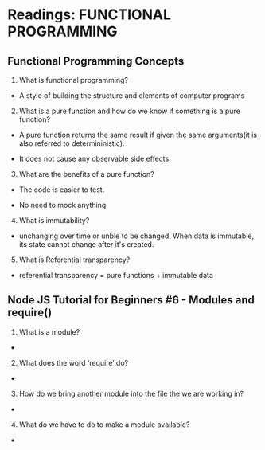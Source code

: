 # Readings: FUNCTIONAL PROGRAMMING

## Functional Programming Concepts

1. What is functional programming?

  * A style of building the structure and elements of computer programs 

2. What is a pure function and how do we know if something is a pure function?

  * A pure function returns the same result if given the same arguments(it is also referred to determininistic). 

  * It does not cause any observable side effects 

3. What are the benefits of a pure function?

  * The code is easier to test.

  * No need to mock anything 

4. What is immutability?

  * unchanging over time or unble to be changed. When data is immutable, its state cannot change after it's created.

5. What is Referential transparency?

  * referential transparency = pure functions + immutable data

## Node JS Tutorial for Beginners #6 - Modules and require()

1. What is a module?

  *

2. What does the word ‘require’ do?

  *

3. How do we bring another module into the file the we are working in?

  *

4. What do we have to do to make a module available?

  *